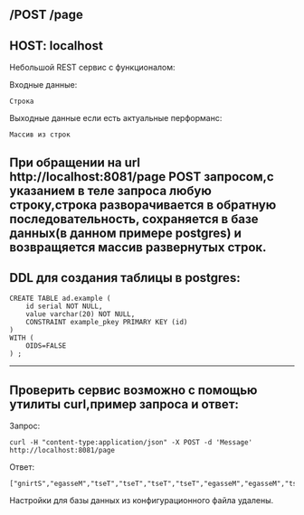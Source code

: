 /POST /page
---
HOST: localhost
---
Небольшой REST сервис с функционалом:

Входные данные:
```
Строка
```

Выходные данные если есть актуальные перформанс:
```
Массив из строк
```

При обращении на url http://localhost:8081/page POST запросом,с указанием в теле запроса любую строку,строка разворачивается в обратную последовательность,
сохраняется в базе данных(в данном примере postgres) и возвращяется массив развернутых строк.
---
DDL для создания таблицы в postgres:
---
```
CREATE TABLE ad.example (
    id serial NOT NULL,
	value varchar(20) NOT NULL,
	CONSTRAINT example_pkey PRIMARY KEY (id)
)
WITH (
	OIDS=FALSE
) ;
```
---
Проверить сервис возможно с помощью утилиты curl,пример запроса и ответ:
---
Запрос:
```
curl -H "content-type:application/json" -X POST -d 'Message' http://localhost:8081/page
```
Ответ:
```
["gnirtS","egasseM","tseT","tseT","tseT","tseT","egasseM","egasseM","tseT","tseT","egasseM","egasseM","egasseM","egasseM","egasseM"]%
```

Настройки для базы данных из конфигурационного файла удалены.